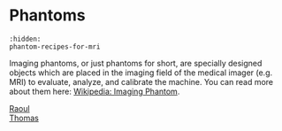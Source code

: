# Phantoms

```{toctree}
:hidden:
phantom-recipes-for-mri
```

Imaging phantoms, or just phantoms for short, are specially designed objects which are placed in the imaging field of the medical imager \(e.g. MRI\) to evaluate, analyze, and calibrate the machine. You can read more about them here: [Wikipedia: Imaging Phantom](https://en.wikipedia.org/wiki/Imaging_phantom).

[Raoul](https://docs.google.com/document/d/13kqU9UymurCZCsJhSmwBswvxMWmhZFrv56jog0XQByU/edit?usp=sharing)  
[Thomas](https://docs.google.com/document/d/10s1OFtNo7l2rITrzPSovPtF-0k9QaMFQk3BYoD12b7I/edit?usp=sharing)

 


